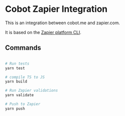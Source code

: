 # Cobot Zapier Integration

This is an integration between cobot.me and zapier.com.

It is based on the [Zapier platform CLI](https://github.com/zapier/zapier-platform/tree/main/packages/cli).

## Commands

```bash

# Run tests
yarn test

# compile TS to JS
yarn build

# Run Zapier validations
yarn validate

# Push to Zapier
yarn push
```
